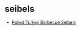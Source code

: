 # seibels

 * [Pulled Turkey Barbecue Seibels](../index/p/pulled-turkey-barbecue-seibels-14178.json)
